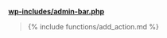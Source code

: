 <p><b><a href="https://developer.wordpress.org/reference/files/wp-includes/admin-bar.php/">wp-includes/admin-bar.php</a></b></p>

<blockquote>

{% include functions/add_action.md %}

</blockquote>
